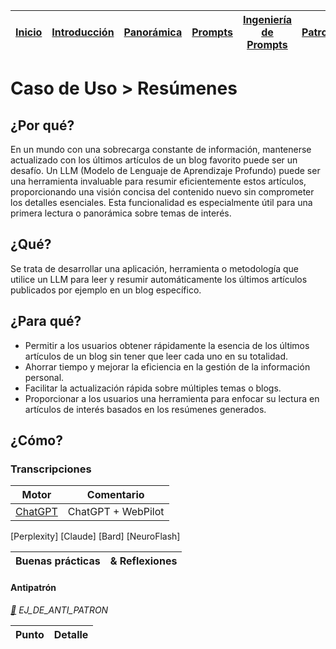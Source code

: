 <div align=right>

|[Inicio](/README.md)|[Introducción](/documentos/intro.md)|[Panorámica](/documentos/panorámica.md)|[Prompts](/prompts/README.md)|[Ingeniería de Prompts](/ingenieriaDePrompts/README.md)|[Patrones](/ingenieriaDePrompts/patrones/README.md)|[Casos de Uso](/casosDeUso/README.md)|
|-|-|-|-|-|-|-

</div>

# Caso de Uso > Resúmenes

## ¿Por qué?

En un mundo con una sobrecarga constante de información, mantenerse actualizado con los últimos artículos de un blog favorito puede ser un desafío. Un LLM (Modelo de Lenguaje de Aprendizaje Profundo) puede ser una herramienta invaluable para resumir eficientemente estos artículos, proporcionando una visión concisa del contenido nuevo sin comprometer los detalles esenciales. Esta funcionalidad es especialmente útil para una primera lectura o panorámica sobre temas de interés.

## ¿Qué?

Se trata de desarrollar una aplicación, herramienta o metodología que utilice un LLM para leer y resumir automáticamente los últimos artículos publicados por ejemplo en un blog específico.

## ¿Para qué?

- Permitir a los usuarios obtener rápidamente la esencia de los últimos artículos de un blog sin tener que leer cada uno en su totalidad.
- Ahorrar tiempo y mejorar la eficiencia en la gestión de la información personal.
- Facilitar la actualización rápida sobre múltiples temas o blogs.
- Proporcionar a los usuarios una herramienta para enfocar su lectura en artículos de interés basados en los resúmenes generados.

## ¿Cómo?

### Transcripciones

|Motor|Comentario|
|-|-|
[ChatGPT](https://chat.openai.com/share/9edebcca-8750-4b6c-abd2-95fbaa6bf6c8)|ChatGPT + WebPilot
[Perplexity]
[Claude]
[Bard]
[NeuroFlash]

|Buenas prácticas|& Reflexiones
|-|-|

#### Antipatrón

*[:link:]() EJ_DE_ANTI_PATRON*

|Punto|Detalle|
|-|-|
